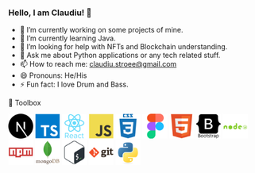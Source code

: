 ### Hello, I am Claudiu! 👋

- 🔭 I’m currently working on some projects of mine.
- 🌱 I’m currently learning Java.
- 🤔 I’m looking for help with NFTs and Blockchain understanding.
- 💬 Ask me about Python applications or any tech related stuff. 
- 📫 How to reach me: claudiu.stroee@gmail.com
- 😄 Pronouns: He/His
- ⚡ Fun fact: I love Drum and Bass.

🧰 Toolbox

<img src="https://github.com/devicons/devicon/blob/master/icons/nextjs/nextjs-original.svg" alt="Git" width="50" height="50"/> <img src="https://github.com/devicons/devicon/blob/master/icons/typescript/typescript-original.svg" alt="Git" width="50" height="50"/> <img src="https://github.com/devicons/devicon/blob/master/icons/react/react-original-wordmark.svg" alt="React" width="50" height="50"/> <img src="https://github.com/devicons/devicon/blob/master/icons/javascript/javascript-original.svg" alt="JavaScript" width="50" height="50"/> <img src="https://github.com/devicons/devicon/blob/master/icons/css3/css3-plain-wordmark.svg" alt="CSS" width="50" height="50"/> <img src="https://github.com/devicons/devicon/blob/master/icons/figma/figma-original.svg" alt="CSS" width="50" height="50"/> <img src="https://github.com/devicons/devicon/blob/master/icons/html5/html5-original.svg" alt="HTML" width="50" height="50"/> <img src="https://github.com/devicons/devicon/blob/master/icons/bootstrap/bootstrap-plain-wordmark.svg" alt="Bootstrap" width="50" height="50"/> <img src="https://github.com/devicons/devicon/blob/master/icons/nodejs/nodejs-plain-wordmark.svg" alt="NodeJS" width="50" height="50"/> <img src="https://github.com/devicons/devicon/blob/master/icons/npm/npm-original-wordmark.svg" alt="npm" width="50" height="50"/> <img src="https://github.com/devicons/devicon/blob/master/icons/mongodb/mongodb-original-wordmark.svg" alt="MongoDB" width="50" height="50"/> <img src="https://github.com/devicons/devicon/blob/master/icons/bash/bash-original.svg" alt="Bash" width="50" height="50"/> <img src="https://github.com/devicons/devicon/blob/master/icons/git/git-original-wordmark.svg" alt="Git" width="50" height="50"/> <img src="https://github.com/devicons/devicon/blob/master/icons/python/python-original.svg" alt="Python" width="50" height="50"/>



<!-- <img src="https://github.com/devicons/devicon/blob/master/icons/java/java-original.svg" alt="java" width="50" height="50"/> -->

 
<!--  <img src="https://github.com/devicons/devicon/blob/master/icons/django/django-plain-wordmark.svg" alt="Django" width="50" height="50"/> -->

<!-- <img src="https://github.com/devicons/devicon/blob/master/icons/jquery/jquery-original-wordmark.svg" alt="jQuery" width="50" height="50"/> -->

<!-- <img src="https://github.com/devicons/devicon/blob/master/icons/express/express-original-wordmark.svg" alt="Express" width="50" height="50"/> -->
